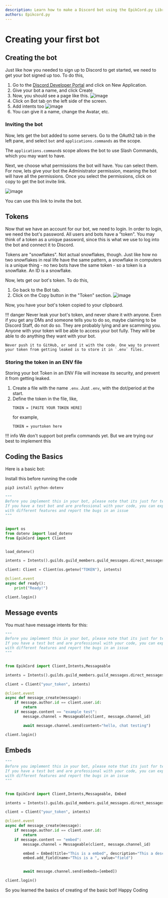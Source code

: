```yaml
---
description: Learn how to make a Discord bot using the EpikCord.py Library!
authors: Epikcord.py
---
```


# Creating your first bot
## Creating the bot
Just like how you needed to sign up to Discord to get started, we need to get your bot signed up too. To do this, 

1. Go to the [Discord Developer Portal](https://discord.com/developers/applications) and click on New Application.
2. Give your bot a name, and click Create
3. Now, you should see a page like this.
	![image](https://user-images.githubusercontent.com/96548672/159582454-46722fd9-b2c2-43fa-9d7c-dded512feb6b.png)
4. Click on Bot tab on the left side of the screen.
5. Add intents too
	![image](https://user-images.githubusercontent.com/96548672/159582651-aa9df25a-b7d0-4aa2-99ef-8e1cace21245.png)
6. You can give it a name, change the Avatar, etc.

### Inviting the bot
Now, lets get the bot added to some servers. Go to the OAuth2 tab in the left pane, and select `bot` and `applications.commands` as the scope.

The `applications.command`s scope allows the bot to use Slash Commands, which you may want to have.

Next, we choose what permissions the bot will have. You can select them. For now, lets give your bot the Administrator permission, meaning the bot will have all the permissions.
Once you select the permissions, click on copy to get the bot invite link.

![image](https://user-images.githubusercontent.com/96548672/159583072-ea75a1a1-e3e7-4b92-bedf-60131446d585.png)

You can use this link to invite the bot.

## Tokens
Now that we have an account for our bot, we need to login. In order to login, we need the bot's password.
All users and bots have a "token". You may think of a token as a unique password, since this is what we use to log into the bot and connect it to Discord.

Tokens are "snowflakes". Not actual snowflakes, though. Just like how no two snowflakes in real life have the same pattern, a snowflake in computers is a unique thing - no two bots have the same token - so a token is a snowflake. An ID is a snowflake.

Now, lets get our bot's token. To do this, 

1. Go back to the Bot tab. 
2. Click on the Copy button in the "Token" section.
	![image](https://user-images.githubusercontent.com/96548672/159583534-b4fa1336-9e35-4c10-a581-4141c0a71611.png)

Now, you have your bot's token copied to your clipboard.

!!! danger
	Never leak your bot's token, and never share it with anyone. Even if you get any DMs and someone tells you to do so, maybe claiming to be Discord Staff, do not do so. They are probably lying and are scamming you. Anyone with your token will be able to access your bot fully. They will be able to do anything they want with your bot. 

	Never push it to GitHub, or send it with the code. One way to prevent your token from getting leaked is to store it in `.env` files.

### Storing the token in an ENV file
Storing your bot Token in an ENV File will increase its security, and prevent it from getting leaked. 

1. Create a file with the name `.env`. Just `.env`, with the dot/period at the start.
2. Define the token in the file, like,
	```env
	TOKEN = [PASTE YOUR TOKEN HERE]
	```
	for example,
	```env
	TOKEN = yourtoken here
	```

!!! info
    We don't support bot prefix commands yet. But we are trying our best to implement this

## Coding the Basics

Here is a basic bot:

Install this before running the code
```py
pip3 install python-dotenv
```

```py
"""
Before you implement this in your bot, please note that its just for testing, 
If you have a test bot and are professional with your code, you can experiment 
with different features and report the bugs in an issue
"""


import os
from dotenv import load_dotenv
from EpikCord import Client


load_dotenv()

intents = Intents().guilds.guild_members.guild_messages.direct_messages.message_content # Intents().all if you want all

client: Client = Client(os.getenv("TOKEN"), intents)

@client.event
async def ready():
    print("Ready!")

client.login()
```

## Message events

You must have message intents for this:

```py
"""
Before you implement this in your bot, please note that its just for testing, 
If you have a test bot and are professional with your code, you can experiment 
with different features and report the bugs in an issue
"""


from EpikCord import Client,Intents,Messageable

intents = Intents().guilds.guild_members.guild_messages.direct_messages

client = Client("your_token", intents)

@client.event
async def message_create(message):
    if message.author.id == client.user.id:
        return
    if message.content == "example test":
        message.channel = Messageable(client, message.channel_id)

        await message.channel.send(content="hello, chat testing")

client.login()
```

## Embeds

```py
"""
Before you implement this in your bot, please note that its just for testing, 
If you have a test bot and are professional with your code, you can experiment 
with different features and report the bugs in an issue
"""


from EpikCord import Client,Intents,Messageable, Embed

intents = Intents().guilds.guild_members.guild_messages.direct_messages

client = Client("your_token", intents)

@client.event
async def message_create(message):
    if message.author.id == client.user.id:
        return
    if message.content == "embed":
        message.channel = Messageable(client, message.channel_id)

        embed = Embed(title="This is a embed", description="This a description")
        embed.add_field(name="This is a ", value="field")


        await message.channel.send(embeds=[embed])

client.login()
```

So you learned the basics of creating of the basic bot! Happy Coding
